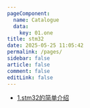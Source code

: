 ```yaml
---
pageComponent:
  name: Catalogue
  data:
    key: 01.one
title: stm32
date: 2025-05-25 11:05:42
permalink: /pages/
sidebar: false
article: false
comment: false
editLink: false
---
```


- [1.stm32的简单介绍](/pages/stm32_01/)